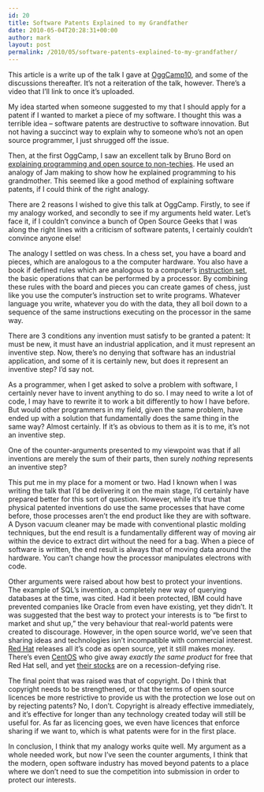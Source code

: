 ```yaml
---
id: 20
title: Software Patents Explained to my Grandfather
date: 2010-05-04T20:28:31+00:00
author: mark
layout: post
permalink: /2010/05/software-patents-explained-to-my-grandfather/
---
```

This article is a write up of the talk I gave at [OggCamp10](http://oggcamp.org), and some of the discussions thereafter. It&#8217;s not a reiteration of the talk, however. There&#8217;s a video that I&#8217;ll link to once it&#8217;s uploaded.

My idea started when someone suggested to my that I should apply for a patent if I wanted to market a piece of my software. I thought this was a terrible idea &#8211; software patents are destructive to software innovation. But not having a succinct way to explain why to someone who&#8217;s not an open source programmer, I just shrugged off the issue.

Then, at the first OggCamp, I saw an excellent talk by Bruno Bord on [explaining programming and open source to non-techies](https://vimeo.com/7261743). He used an analogy of Jam making to show how he explained programming to his grandmother. This seemed like a good method of explaining software patents, if I could think of the right analogy.

There are 2 reasons I wished to give this talk at OggCamp. Firstly, to see if my analogy worked, and secondly to see if my arguments held water. Let&#8217;s face it, if I couldn&#8217;t convince a bunch of Open Source Geeks that I was along the right lines with a criticism of software patents, I certainly couldn&#8217;t convince anyone else!

The analogy I settled on was chess. In a chess set, you have a board and pieces, which are analogous to a the computer hardware. You also have a book if defined rules which are analogous to a computer&#8217;s [instruction set](http://en.wikipedia.org/wiki/Instruction_set), the basic operations that can be performed by a processor. By combining these rules with the board and pieces you can create games of chess, just like you use the computer&#8217;s instruction set to write programs. Whatever language you write, whatever you do with the data, they all boil down to a sequence of the same instructions executing on the processor in the same way.

There are 3 conditions any invention must satisfy to be granted a patent: It must be new, it must have an industrial application, and it must represent an inventive step. Now, there&#8217;s no denying that software has an industrial application, and some of it is certainly new, but does it represent an inventive step? I&#8217;d say not.
  
As a programmer, when I get asked to solve a problem with software, I certainly never have to invent anything to do so. I may need to write a lot of code, I may have to rewrite it to work a bit differently to how I have before. But would other programmers in my field, given the same problem, have ended up with a solution that fundamentally does the same thing in the same way? Almost certainly. If it&#8217;s as obvious to them as it is to me, it&#8217;s not an inventive step.

One of the counter-arguments presented to my viewpoint was that if all inventions are merely the sum of their parts, then surely _nothing_ represents an inventive step?
  
This put me in my place for a moment or two. Had I known when I was writing the talk that I&#8217;d be delivering it on the main stage, I&#8217;d certainly have prepared better for this sort of question. However, while it&#8217;s true that physical patented inventions do use the same processes that have come before, those processes aren&#8217;t the end product like they are with software. A Dyson vacuum cleaner may be made with conventional plastic molding techniques, but the end result is a fundamentally different way of moving air within the device to extract dirt without the need for a bag. When a piece of software is written, the end result is always that of moving data around the hardware. You can&#8217;t change how the processor manipulates electrons with code.

Other arguments were raised about how best to protect your inventions. The example of SQL&#8217;s invention, a completely new way of querying databases at the time, was cited. Had it been protected, IBM could have prevented companies like Oracle from even have existing, yet they didn&#8217;t. It was suggested that the best way to protect your interests is to &#8220;be first to market and shut up,&#8221; the very behaviour that real-world patents were created to discourage. However, in the open source world, we&#8217;ve seen that sharing ideas and technologies isn&#8217;t incompatible with commercial interest. [Red Hat](http://www.redhat.com/) releases all it&#8217;s code as open source, yet it still makes money. There&#8217;s even [CentOS](http://www.centos.org/) who give away _exactly the same product_ for free that Red Hat sell, and yet [their stocks](http://www.google.com/finance?q=NYSE:RHT) are on a recession-defying rise.

The final point that was raised was that of copyright. Do I think that copyright needs to be strengthened, or that the terms of open source licences be more restrictive to provide us with the protection we lose out on by rejecting patents? No, I don&#8217;t. Copyright is already effective immediately, and it&#8217;s effective for longer than any technology created today will still be useful for. As far as licencing goes, we even have licences that enforce sharing if we want to, which is what patents were for in the first place.

In conclusion, I think that my analogy works quite well. My argument as a whole needed work, but now I&#8217;ve seen the counter arguments, I think that the modern, open software industry has moved beyond patents to a place where we don&#8217;t need to sue the competition into submission in order to protect our interests.
